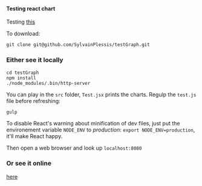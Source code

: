 #### Testing react chart

Testing [this](https://github.com/fundkis/reactchart)

To download:

```git clone git@github.com/SylvainPlessis/testGraph.git```

### Either see it locally
```
cd testGraph
npm install
./node_modules/.bin/http-server
```

You can play in the ```src``` folder, ```Test.jsx``` prints
the charts. Regulp the ```test.js``` file before refreshing:
```
gulp
```

To disable React's warning about minification of dev files, just
put the environement variable ```NODE_ENV``` to _production_:
```export NODE_ENV=production```, it'll make React happy.

Then open a web browser and look up ```localhost:8080```

### Or see it online

[here](https://SylvainPlessis.github.io/testGraph)
